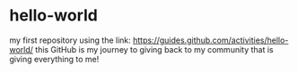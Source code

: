 # hello-world
my first repository using the link: https://guides.github.com/activities/hello-world/
this GitHub is my journey to giving back to my community that is giving everything to me!
